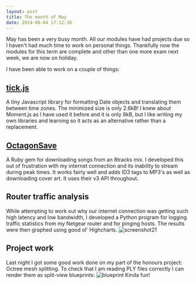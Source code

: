 ```yaml
---
layout: post
title: The month of May
date: 2014-06-04 17:12:10
---
```


May has been a very busy month. All our modules have had projects due so I haven't had
much time to work on personal things. Thankfully now the modules for this term are complete
and other than one more exam next week, we are now on holiday.

I have been able to work on a couple of things:

## [tick.js](http://github.com/AstromechZA/tick.js)
A tiny Javascript library for formatting Date objects and translating them between
time zones. The minimized size is only 2.6kB! I knew about Moment.js as I have used
it before and it is only 8kB, but I like writing my own libraries and learning so it
acts as an alternative rather than a replacement.

## [OctagonSave](http://github.com/AstromechZA/OctagonSave)
A Ruby gem for downloading songs from an 8tracks mix. I developed this out of
frustration with my internet connection and its inability to stream during peak times.
It works fairly well and adds ID3 tags to MP3's as well as downloading cover art.
It uses their v3 API throughout.

## Router traffic analysis
While attempting to work out why our internet connection was getting such high latency
and low bandwidth, I developed a Python program for logging traffic statistics from my Netgear
router and for pinging hosts. The results were then graphed using good ol' Highcharts.
![screenshot21](http://i1242.photobucket.com/albums/gg534/AstromechZA/astromechza-github-io/screenshot21.jpg)

## Project work
Last night I got some good work done on my part of the honours project: Octree mesh splitting.
To check that I am reading PLY files correctly I can render them as split-view blueprints:
![blueprint](http://i1242.photobucket.com/albums/gg534/AstromechZA/astromechza-github-io/Chapel-1.png)
Kinda fun!
